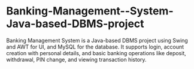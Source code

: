 # Banking-Management--System-Java-based-DBMS-project
Banking Management System is a Java-based DBMS project using Swing and AWT for UI, and MySQL for the database. It supports login, account creation with personal details, and basic banking operations like deposit, withdrawal, PIN change, and viewing transaction history.
